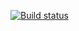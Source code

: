 [![Build status](https://ci.appveyor.com/api/projects/status/7pg6urer1c6w6kh4?svg=true)](https://ci.appveyor.com/project/Uliana-O/bbd-page-object)